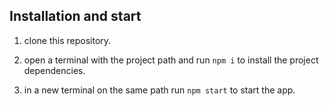 ## Installation and start

1. clone this repository.

2. open a terminal with the project path and run `npm i` to install the project dependencies.

3. in a new terminal on the same path run `npm start` to start the app.